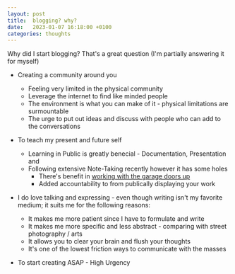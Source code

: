 ```yaml
---
layout: post
title:  blogging? why? 
date:   2023-01-07 16:18:00 +0100
categories: thoughts
---
```


Why did I start blogging? That's a great question (I'm partially answering it for myself)

* Creating a community around you 
    * Feeling very limited in the physical community
    * Leverage the internet to find like minded people 
    * The environment is what you can make of it - physical limitations are surmountable
    * The urge to put out ideas and discuss with people who can add to the conversations

* To teach my present and future self
    * Learning in Public is greatly benecial - Documentation, Presentation and 
    * Following extensive Note-Taking recently however it has some holes
        * There's benefit in [working with the garage doors up](https://notes.andymatuschak.org/About_these_notes?stackedNotes=z21cgR9K3UcQ5a7yPsj2RUim3oM2TzdBByZu)
        * Added accountability to from publically displaying your work

* I do love talking and expressing - even though writing isn't my favorite medium; it suits me for the following reasons:
    * It makes me more patient since I have to formulate and write
    * It makes me more specific and less abstract - comparing with street photography / arts
    * It allows you to clear your brain and flush your thoughts
    * It's one of the lowest friction ways to communicate with the masses

* To start creating ASAP - High Urgency











